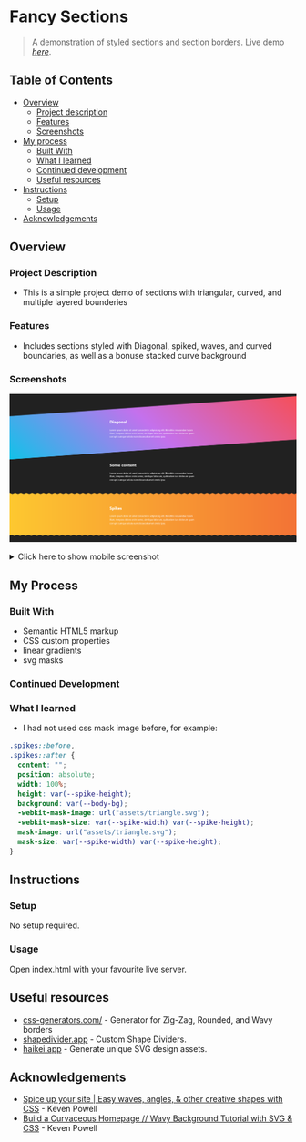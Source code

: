 # Fancy Sections

> A demonstration of styled sections and section borders.
> Live demo [_here_](http://david-abell.github.io/fancy-sections).

## Table of Contents

- [Overview](#overview)
  - [Project description](#project-description)
  - [Features](#features)
  - [Screenshots](#screenshots)
- [My process](#my-process)
  - [Built With](#built-with)
  - [What I learned](#what-i-learned)
  - [Continued development](#continued-development)
  - [Useful resources](#useful-resources)
- [Instructions](#instructions)
  - [Setup](#setup)
  - [Usage](#usage)
- [Acknowledgements](#acknowledgements)

## Overview

### Project Description

- This is a simple project demo of sections with triangular, curved, and multiple layered bounderies

### Features

- Includes sections styled with Diagonal, spiked, waves, and curved boundaries, as well as a bonuse stacked curve background

### Screenshots

![Desktop](./assets/screenshots/desktop-screenshot.png)

<details>

  <summary>Click here to show mobile screenshot</summary>

![Mobile](./assets/screenshots/mobile-screenshot.png)

</details>

## My Process

### Built With

- Semantic HTML5 markup
- CSS custom properties
- linear gradients
- svg masks

### Continued Development

### What I learned

- I had not used css mask image before, for example:

```css
.spikes::before,
.spikes::after {
  content: "";
  position: absolute;
  width: 100%;
  height: var(--spike-height);
  background: var(--body-bg);
  -webkit-mask-image: url("assets/triangle.svg");
  -webkit-mask-size: var(--spike-width) var(--spike-height);
  mask-image: url("assets/triangle.svg");
  mask-size: var(--spike-width) var(--spike-height);
}
```

## Instructions

### Setup

No setup required.

### Usage

Open index.html with your favourite live server.

## Useful resources

- [css-generators.com/](https://css-generators.com/custom-borders/) - Generator for Zig-Zag, Rounded, and Wavy borders
- [shapedivider.app](https://www.shapedivider.app) - Custom Shape Dividers.
- [haikei.app](https://app.haikei.app) - Generate unique SVG design assets.

## Acknowledgements

- [Spice up your site | Easy waves, angles, & other creative shapes with CSS](https://youtu.be/hWGgw1K-i8Y) - Keven Powell
- [Build a Curvaceous Homepage // Wavy Background Tutorial with SVG & CSS](https://youtu.be/lPJVi797Uy0) - Keven Powell
